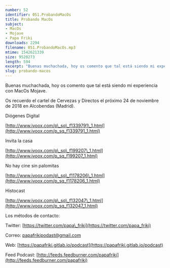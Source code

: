 ```yaml
---
number: 52
identifier: 051.ProbandoMacOs
title: Probando MacOs
subject:
- MacOs
- Mojave
- Papa Friki
downloads: 2294
filename: 051.ProbandoMacOs.mp3
mtime: 1542621339
size: 9520273
length: 594
excerpt: "Buenas muchachada, hoy os comento que tal está siendo mi experiencia con MacOs Mojave.\n\nOs recuerdo el cartel de Cervezas y Directos el próximo 24 de noviembre de 2018 en Alcobendas (Madrid). \n\nDiógenes Digital\n\n[http://www.ivoox.com/p\\_sq\\_f1339791\\_1.html](http://www.ivoox.com/p_sq_f1339791_1.html)  \n\nInvita la casa  \n\n[http://www.ivoox.com/p\\_sq\\_f199207\\_1.html](http://www.ivoox.com/p_sq_f199207_1.html)  \n\nNo hay cine sin palomitas  \n\n[http://www.ivoox.com/p\\_sq\\_f1178206\\_1.html](http://www.ivoox.com/p_sq_f1178206_1.html)  \n\nHistocast  \n\n[http://www.ivoox.com/p\\_sq\\_f132047\\_1.html](http://www.ivoox.com/p_sq_f132047_1"
slug: probando-macos
---
```

Buenas muchachada, hoy os comento que tal está siendo mi experiencia con MacOs Mojave.

Os recuerdo el cartel de Cervezas y Directos el próximo 24 de noviembre de 2018 en Alcobendas (Madrid).

Diógenes Digital

[http://www.ivoox.com/p\_sq\_f1339791\_1.html](http://www.ivoox.com/p_sq_f1339791_1.html)

Invita la casa

[http://www.ivoox.com/p\_sq\_f199207\_1.html](http://www.ivoox.com/p_sq_f199207_1.html)

No hay cine sin palomitas

[http://www.ivoox.com/p\_sq\_f1178206\_1.html](http://www.ivoox.com/p_sq_f1178206_1.html)

Histocast

[http://www.ivoox.com/p\_sq\_f132047\_1.html](http://www.ivoox.com/p_sq_f132047_1.html)

Los métodos de contacto:

Twitter: [https://twitter.com/papa\_friki](https://twitter.com/papa_friki)

Correo: [papafrikipodast@gmail.com](https://archive.org/details/papafrikipodast@gmail.com)

Web: [https://papafriki.gitlab.io/podcast](https://papafriki.gitlab.io/podcast)

Feed Podcast: [http://feeds.feedburner.com/papafriki](http://feeds.feedburner.com/papafriki)